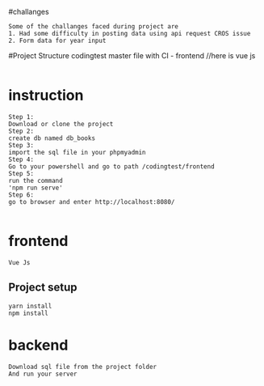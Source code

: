#challanges 
```
Some of the challanges faced during project are 
1. Had some difficulty in posting data using api request CROS issue 
2. Form data for year input 
```
#Project Structure
    codingtest master file with CI
        - frontend //here is vue js 
    
```
```
# instruction
```
Step 1:
Download or clone the project 
Step 2: 
create db named db_books
Step 3:
import the sql file in your phpmyadmin
Step 4:
Go to your powershell and go to path /codingtest/frontend
Step 5: 
run the command 
'npm run serve'
Step 6: 
go to browser and enter http://localhost:8080/


```
# frontend
```
Vue Js 

```
## Project setup
```
yarn install
npm install
```

# backend 
```
Download sql file from the project folder 
And run your server 

```